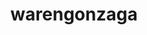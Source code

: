---
title: warengonzaga
github: https://github.com/warengonzaga
mode: light
transition: 3s
archetype:
  - Little Bit of Everything
---